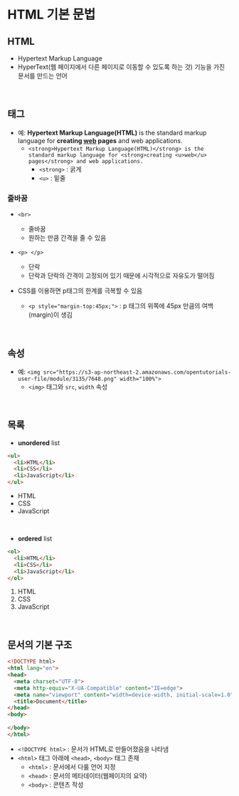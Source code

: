 # HTML 기본 문법
## HTML
- Hypertext Markup Language
- HyperText(웹 페이지에서 다른 페이지로 이동할 수 있도록 하는 것) 기능을 가진 문서를 만드는 언어

<br>

## 태그
- 예: <strong>Hypertext Markup Language(HTML)</strong> is the standard markup language for <strong>creating <u>web</u> pages</strong> and web applications.
  - `<strong>Hypertext Markup Language(HTML)</strong> is the standard markup language for <strong>creating <u>web</u> pages</strong> and web applications.`
    - `<strong>` : 굵게
    - `<u>` : 밑줄

        
### 줄바꿈
- `<br>`
  - 줄바꿈
  - 원하는 만큼 간격을 줄 수 있음
- `<p> </p>`
  - 단락
  - 단락과 단락의 간격이 고정되어 있기 때문에 시각적으로 자유도가 떨어짐

- CSS를 이용하면 p태그의 한계를 극복할 수 있음
  - `<p style="margin-top:45px;">` : p 태그의 위쪽에 45px 만큼의 여백(margin)이 생김

<br>

## 속성
- 예: `<img src="https://s3-ap-northeast-2.amazonaws.com/opentutorials-user-file/module/3135/7648.png" width="100%">`
  - `<img>` 태그와 `src`, `width` 속성

<br>

## 목록
- <strong>unordered</strong> list
```html
<ul>
  <li>HTML</li>
  <li>CSS</li>
  <li>JavaScript</li>
</ul>
```
<ul>
  <li>HTML</li>
  <li>CSS</li>
  <li>JavaScript</li>
</ul>

<br>

- <strong>ordered</strong> list
```html
<ol>
  <li>HTML</li>
  <li>CSS</li>
  <li>JavaScript</li>
</ol>
```
<ol>
  <li>HTML</li>
  <li>CSS</li>
  <li>JavaScript</li>
</ol>

<br>

## 문서의 기본 구조
```html
<!DOCTYPE html>
<html lang="en">
<head>
  <meta charset="UTF-8">
  <meta http-equiv="X-UA-Compatible" content="IE=edge">
  <meta name="viewport" content="width=device-width, initial-scale=1.0">
  <title>Document</title>
</head>
<body>
  
</body>
</html>
```

- `<!DOCTYPE html>` : 문서가 HTML로 만들어졌음을 나타냄
- `<html>` 태그 아래에 `<head>`, `<body>` 태그 존재
  - `<html>` : 문서에서 다룰 언어 지정
  - `<head>` : 문서의 메타데이터(웹페이지의 요약)
  - `<body>` : 콘텐츠 작성